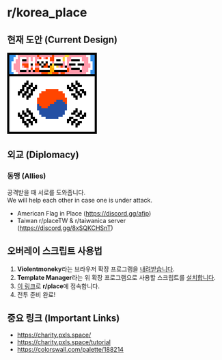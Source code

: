 # r/korea_place

## 현재 도안 (Current Design)

![Flag of Korea](media/flag_of_korea_large.png)

## 외교 (Diplomacy)

### 동맹 (Allies)

공격받을 때 서로를 도와줍니다.<br>
We will help each other in case one is under attack.

- American Flag in Place (https://discord.gg/afip)
- Taiwan r/placeTW & r/taiwanica server (https://discord.gg/8xSQKCHSnT)

## 오버레이 스크립트 사용법

1. **Violentmoneky**라는 브라우저 확장 프로그램을 [내려받습니다](https://violentmonkey.github.io/get-it/).
2. **Template Manager**라는 위 확장 프로그램으로 사용할 스크립트를 [설치합니다](https://github.com/osuplace/templateManager/raw/main/dist/templateManager.user.js).
3. [이 링크](https://new.reddit.com/r/place?jsontemplate=https://github.com/HaneulCheong/r-korea-place/blob/main/templates/flag/endu_template.json)로 **r/place**에 접속합니다.
4. 전투 준비 완료!

## 중요 링크 (Important Links)

- https://charity.pxls.space/
- https://charity.pxls.space/tutorial
- https://colorswall.com/palette/188214
